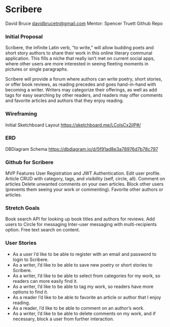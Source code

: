 # Scribere
David Bruce
davidbrucetn@gmail.com
Mentor: Spencer Truett
Github Repo

### Initial Proposal
Scribere, the infinite Latin verb, “to write,” will allow budding poets and short story authors to share their work in this online literary communal application. This fills a niche that really isn’t met on current social apps, where other users are more interested in seeing fleeting moments in pictures or single paragraphs.  

Scribere will provide a forum where authors can write poetry, short stories, or offer book reviews, as reading precedes and goes hand-in-hand with becoming a writer.  Writers may categorize their offerings, as well as add tags for easy searching by other readers, and readers may offer comments and favorite articles and authors that they enjoy reading. 

### Wireframing
Initial Sketchboard Layout https://sketchboard.me/LColsCx2jIP#/ 

### ERD
DBDiagram Schema https://dbdiagram.io/d/5f91ad8e3a78976d7b78c797

### Github for Scribere

MVP Features
User Registration and JWT Authentication.
Edit user profile.
Article CRUD with category, tags, and visibility (self, circle, all).
Comment on articles
Delete unwanted comments on your own articles. 
Block other users (prevents them seeing your work or commenting).
Favorite other authors or articles.

### Stretch Goals

Book search API for looking up book titles and authors for reviews.
Add users to Circle for messaging
Inter-user messaging with multi-recipients option.
Free text search on content.

### User Stories
 * As a user I’d like to be able to register with an email and password to login to Scribere.
 * As a writer, I’d like to be able to save new poetry or short stories to Scribere.
 * As a writer, I’d like to be able to select from categories for my work, so readers can more easily find it.
 * As a writer, I’d like to be able to tag my work, so readers have more options to find it.
 * As a reader I’d like to be able to favorite an article or author that I enjoy reading.
 * As a reader, I’d like to be able to comment on an author’s work.
 * As a writer, I’d like to be able to delete comments on my work, and if necessary, block a user from further interaction.
